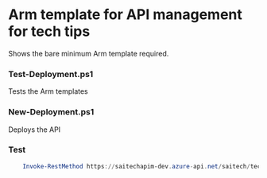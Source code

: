 # Arm template for API management for tech tips

Shows the bare minimum Arm template required.

### Test-Deployment.ps1
Tests the Arm templates

### New-Deployment.ps1
Deploys the API

### Test
```powershell
    Invoke-RestMethod https://saitechapim-dev.azure-api.net/saitech/techtips
```